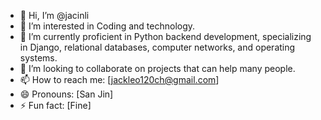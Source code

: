 - 👋 Hi, I’m @jacinli
- 👀 I’m interested in Coding and technology.
- 🌱 I’m currently proficient in Python backend development, specializing in Django, relational databases, computer networks, and operating systems.
- 💞️ I’m looking to collaborate on projects that can help many people.
- 📫 How to reach me: [jackleo120ch@gmail.com]
- 😄 Pronouns: [San Jin]
- ⚡ Fun fact: [Fine]


<!---
jacinli/jacinli is a ✨ special ✨ repository because its `README.md` (this file) appears on your GitHub profile.
You can click the Preview link to take a look at your changes.
--->
